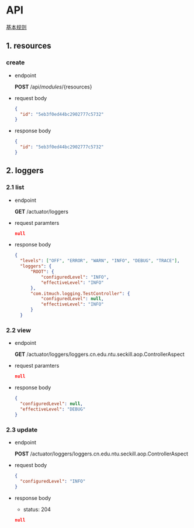 # API

[基本规则](https://github.com/inetfuture/technote/blob/master/restful_api.md#best-practices)

## 1. resources

### create

- endpoint

  **POST** /api/${modules}/${resources}

- request body

  ```json
  {
    "id": "5eb3f0ed44bc2902777c5732"
  }
  ```

- response body

  ```json
  {
    "id": "5eb3f0ed44bc2902777c5732"
  }
  ```

## 2. loggers

### 2.1 list

- endpoint

  **GET** /actuator/loggers

- request paramters

  ```json
  null
  ```

- response body

  ```json
  {
    "levels": ["OFF", "ERROR", "WARN", "INFO", "DEBUG", "TRACE"],
    "loggers": {
        "ROOT": {
            "configuredLevel": "INFO",
            "effectiveLevel": "INFO"
        },
        "com.itmuch.logging.TestController": {
            "configuredLevel": null,
            "effectiveLevel": "INFO"
        }
    }
  ```

### 2.2 view

- endpoint

  **GET** /actuator/loggers/loggers.cn.edu.ntu.seckill.aop.ControllerAspect

- request paramters

  ```json
  null
  ```

- response body

  ```json
  {
    "configuredLevel": null,
    "effectiveLevel": "DEBUG"
  }
  ```

### 2.3 update

- endpoint

  **POST** /actuator/loggers/loggers.cn.edu.ntu.seckill.aop.ControllerAspect

- request body

  ```json
  {
    "configuredLevel": "INFO"
  }
  ```

- response body
  - status: 204
  ```json
  null
  ```

